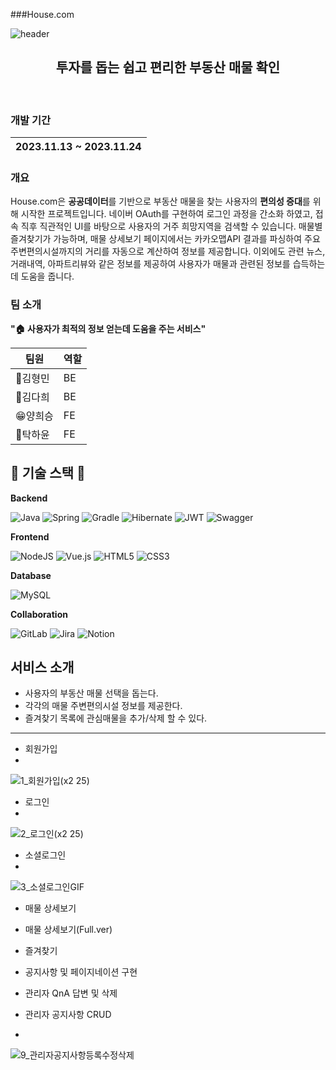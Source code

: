 ###House.com




![header](https://capsule-render.vercel.app/api?type=waving&color=gradient&height=180&section=header&text=House.com&fontSize=32&animation=fadeIn&fontAlignY=36&fontColor=ffffff)

<h2 align="center">
투자를 돕는 쉽고 편리한 부동산 매물 확인
</h2>
<br>

### 개발 기간

| 2023.11.13 ~ 2023.11.24 |
| ----------------------- |

### 개요

House.com은 **공공데이터**를 기반으로 부동산 매물을 찾는 사용자의 **편의성 증대**를 위해 시작한 프로젝트입니다. 네이버 OAuth를 구현하여 로그인 과정을 간소화 하였고, 접속 직후 직관적인 UI를 바탕으로 사용자의 거주 희망지역을 검색할 수 있습니다. 매물별 즐겨찾기가 가능하며, 매물 상세보기 페이지에서는 카카오맵API 결과를 파싱하여 주요 주변편의시설까지의 거리를 자동으로 계산하여 정보를 제공합니다. 이외에도 관련 뉴스, 거래내역, 아파트리뷰와 같은 정보를 제공하여 사용자가 매물과 관련된 정보를 습득하는데 도움을 줍니다.

### 팀 소개

**"🏠 사용자가 최적의 정보 얻는데 도움을 주는 서비스"**

| 팀원    | 역할      |
| ------- | --------- |
| 👼김형민 | BE        |
| 👶김다희 | BE        |
| 😁양희승 | FE        |
| 👩탁하윤 | FE        |

## 🔨 기술 스택 🔨

**Backend**

![Java](https://img.shields.io/badge/java-%23ED8B00.svg?style=for-the-badge&logo=openjdk&logoColor=white)
![Spring](https://img.shields.io/badge/spring-%236DB33F.svg?style=for-the-badge&logo=spring&logoColor=white)
![Gradle](https://img.shields.io/badge/Gradle-02303A.svg?style=for-the-badge&logo=Gradle&logoColor=white)
![Hibernate](https://img.shields.io/badge/Hibernate-59666C?style=for-the-badge&logo=Hibernate&logoColor=white)
![JWT](https://img.shields.io/badge/JWT-black?style=for-the-badge&logo=JSON%20web%20tokens)
![Swagger](https://img.shields.io/badge/-Swagger-%23Clojure?style=for-the-badge&logo=swagger&logoColor=white)

**Frontend**

![NodeJS](https://img.shields.io/badge/node.js-6DA55F?style=for-the-badge&logo=node.js&logoColor=white)
![Vue.js](https://img.shields.io/badge/vuejs-%2335495e.svg?style=for-the-badge&logo=vuedotjs&logoColor=%234FC08D)
![HTML5](https://img.shields.io/badge/html5-%23E34F26.svg?style=for-the-badge&logo=html5&logoColor=white)
![CSS3](https://img.shields.io/badge/css3-%231572B6.svg?style=for-the-badge&logo=css3&logoColor=white)

**Database**

![MySQL](https://img.shields.io/badge/mysql-4479A1?style=for-the-badge&logo=mysql&logoColor=white)


**Collaboration**

![GitLab](https://img.shields.io/badge/gitlab-%23181717.svg?style=for-the-badge&logo=gitlab&logoColor=white)
![Jira](https://img.shields.io/badge/jira-%230A0FFF.svg?style=for-the-badge&logo=jira&logoColor=white)
![Notion](https://img.shields.io/badge/Notion-%23000000.svg?style=for-the-badge&logo=notion&logoColor=white)



## 서비스 소개

- 사용자의 부동산 매물 선택을 돕는다.
- 각각의 매물 주변편의시설 정보를 제공한다.
- 즐겨찾기 목록에 관심매물을 추가/삭제 할 수 있다.


---

- 회원가입
- 
![1_회원가입(x2 25)](https://github.com/user-attachments/assets/6dee8c83-0984-4601-ab52-1deab72ef222)

- 로그인
- 
![2_로그인(x2 25)](https://github.com/user-attachments/assets/cd03c3b2-237c-4766-85a1-ae74263fd374)

- 소셜로그인
- 
![3_소셜로그인GIF](https://github.com/user-attachments/assets/f8e5024a-4343-47ce-a0f4-3191dcb7817e)

- 매물 상세보기

- 매물 상세보기(Full.ver)

- 즐겨찾기

- 공지사항 및 페이지네이션 구현

- 관리자 QnA 답변 및 삭제

- 관리자 공지사항 CRUD
- 
![9_관리자공지사항등록수정삭제](https://github.com/user-attachments/assets/660dfae4-bb53-42a1-adef-d4c24f2ef4dc)
